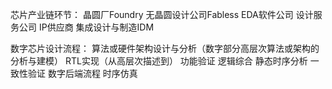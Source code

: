芯片产业链环节：
晶圆厂Foundry
无晶圆设计公司Fabless
EDA软件公司
设计服务公司
IP供应商
集成设计与制造IDM


数字芯片设计流程：
算法或硬件架构设计与分析（数字部分高层次算法或架构的分析与建模）
RTL实现（从高层次描述到）
功能验证
逻辑综合
静态时序分析
一致性验证
数字后端流程
时序仿真